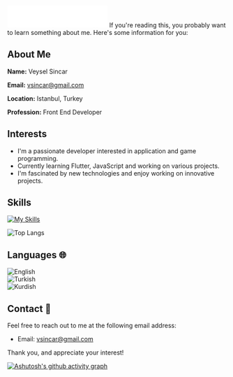 <img src="profile_bg.svg"></img>
If you're reading this, you probably want to learn something about me. Here's some information for you:

## About Me 
**Name:** Veysel Sincar

**Email:** vsincar@gmail.com

**Location:** Istanbul, Turkey

**Profession:** Front End Developer

## Interests 
- I'm a passionate developer interested in application and game programming.
- Currently learning Flutter, JavaScript and working on various projects.
- I'm fascinated by new technologies and enjoy working on innovative projects.

## Skills 

[![My Skills](https://skillicons.dev/icons?i=js,html,css,flutter,figma,ps,xd)](https://skillicons.dev)  
  
![Top Langs](https://github-readme-stats.vercel.app/api/top-langs/?username=vsincar&layout=compact)

## Languages 🌐
![English](https://img.shields.io/badge/English-B1-green)  
![Turkish](https://img.shields.io/badge/Turkish-C1-blue)  
![Kurdish](https://img.shields.io/badge/Kurdish-B1-green)  

## Contact 📧
Feel free to reach out to me at the following email address:
- Email: vsincar@gmail.com

Thank you, and appreciate your interest!


[![Ashutosh's github activity graph](https://github-readme-activity-graph.vercel.app/graph?username=vsincar&bg_color=ffffff&color=3cbbfb&line=14b9ff&point=0386bf&area=true&hide_border=true)](https://github.com/ashutosh00710/github-readme-activity-graph)

